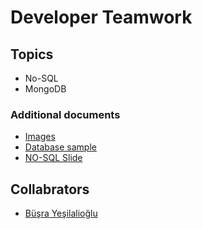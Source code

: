 # Developer Teamwork


## Topics
* No-SQL
* MongoDB


### Additional documents
* [Images](https://github.com/baristutakli/Developer_Teamwork/tree/main/SQL-NoSQL/NoSQL/Image)
* [Database sample](https://github.com/baristutakli/Developer_Teamwork/tree/main/SQL-NoSQL/NoSQL/Ornek-Database) 
* [NO-SQL Slide](https://github.com/baristutakli/Developer_Teamwork/blob/main/SQL-NoSQL/NoSQL/NOSQL.pptx) 


## Collabrators
* [Büşra Yeşilalioğlu](https://github.com/7Auri)
